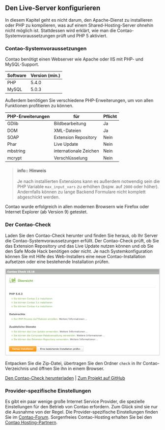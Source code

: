 ## Den Live-Server konfigurieren

In diesem Kapitel geht es nicht darum, den Apache-Dienst zu installieren oder
PHP zu kompilieren, was auf einem Shared-Hosting-Server ohnehin nicht möglich
ist. Stattdessen wird erklärt, wie man die Contao-Systemvoraussetzungen prüft
und PHP 5 aktiviert.


### Contao-Systemvoraussetzungen

Contao benötigt einen Webserver wie Apache oder IIS mit PHP- und MySQL-Support.

| Software | Version (min.) |
|----------|----------------|
| PHP      | 5.4.0          |
| MySQL    | 5.0.3          |


Außerdem benötigen Sie verschiedene PHP-Erweiterungen, um von allen Funktionen
profitieren zu können. 

| PHP-Erweiterungen | für                    | Pflicht |
|-------------------|------------------------|---------|
| GDlib             | Bildbearbeitung        | Ja      |
| DOM               | XML-Dateien            | Ja      |
| SOAP              | Extension Repository   | Nein    |
| Phar              | Live Update            | Nein    |
| mbstring          | internationale Zeichen | Nein    |
| mcrypt            | Verschlüsselung        | Nein    |

> #### info:: Hinweis
> Je nach installierten Extensions kann es außerdem notwendig sein die PHP 
> Variable `max_input_vars` zu erhöhen (bspw. auf `2000` oder höher). Andernfalls 
> können zu lange Backend Formulare nicht komplett abgeschickt werden.

Contao wurde erfolgreich in allen modernen Browsern wie Firefox oder Internet
Explorer (ab Version 9) getestet.


### Der Contao-Check

Laden Sie den Contao-Check herunter und finden Sie heraus, ob Ihr Server die
Contao-Systemvoraussetzungen erfüllt. Der Contao-Check prüft, ob Sie das
Extension Repository und das Live Update nutzen können und ob Sie den Safe Mode
Hack benötigen oder nicht. Je nach Systemkonfiguration können Sie mit Hilfe des
Web-Installers eine neue Contao-Installation aufsetzen oder eine bestehende
Installation prüfen.

![](images/contao-check.jpg)

Entpacken Sie die Zip-Datei, übertragen Sie den Ordner
`check` in Ihr Contao-Verzeichnis und öffnen Sie ihn in einem Browser.

[Den Contao-Check herunterladen][1] | [Zum Projekt auf GitHub][2]


### Provider-spezifische Einstellungen

Es gibt ein paar wenige große Internet Service Provider, die spezielle
Einstellungen für den Betrieb von Contao erfordern. Zum Glück sind sie nur die
Ausnahme von der Regel. Die Provider-spezifische Einstellungen finden Sie im
[Contao-Forum][3]. Sorgenfreies Contao-Hosting erhalten Sie bei den
[Contao Hosting-Partnern][4].


[1]: https://github.com/contao/check/zipball/master
[2]: https://github.com/contao/check
[3]: https://community.contao.org/de/forumdisplay.php?67-Erfahrungen-mit-Webhostern
[4]: https://contao.org/de/partners.html?search=services&for=partner_hosting
